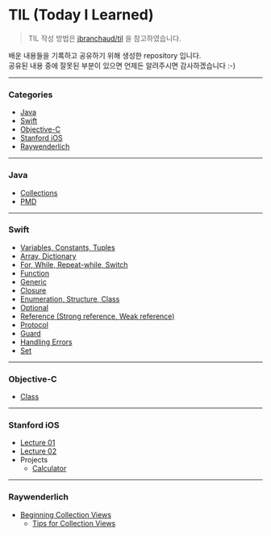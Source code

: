 # TIL (Today I Learned)
> TIL 작성 방법은 [jbranchaud/til](https://github.com/jbranchaud/til) 을 참고하였습니다.

배운 내용들을 기록하고 공유하기 위해 생성한 repository 입니다.    
공유된 내용 중에 잘못된 부분이 있으면 언제든 알려주시면 감사하겠습니다 :-)     

-----

### Categories

* [Java](#java)
* [Swift](#swift)
* [Objective-C](#objective-c)
* [Stanford iOS](#stanford-ios)
* [Raywenderlich](#raywenderlich)

-----

### Java

* [Collections](java/collections)
* [PMD](java/pmd)

-----

### Swift

* [Variables, Constants, Tuples](swift/variables_constants_tuples.md)
* [Array, Dictionary](swift/array_dictionary.md)
* [For, While, Repeat-while, Switch](swift/condition_loop.md)
* [Function](swift/function.md)
* [Generic](swift/generic.md)
* [Closure](swift/closure.md)
* [Enumeration, Structure, Class](swift/enum_struct_class.md)
* [Optional](swift/optional.md)
* [Reference (Strong reference, Weak reference)](swift/reference.md)
* [Protocol](swift/protocol.md)
* [Guard](swift/guard.md)
* [Handling Errors](swift/handling_error.md)
* [Set](swift/set.md)

-----

### Objective-C

* [Class](objective-c/class.md)

-----

### Stanford iOS

* [Lecture 01](iOS/lecture_01.md)
* [Lecture 02](iOS/lecture_02.md)
* Projects
    - [Calculator](iOS/projects/Calculator)
    
-----

### Raywenderlich

* [Beginning Collection Views](Raywenderlich/Beginning-Collection-Views)
	- [Tips for Collection Views](Raywenderlich/Beginning-Collection-Views/Tips-For-Collection-Views.md)